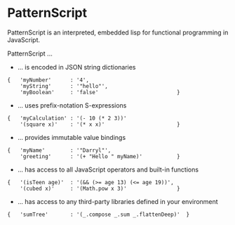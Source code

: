 # PatternScript

PatternScript is an interpreted, embedded lisp for functional programming in JavaScript.

PatternScript ...

* ... is encoded in JSON string dictionaries
```
{   'myNumber'      : '4',
    'myString'      : '"hello"',
    'myBoolean'     : 'false'                         }
```
* ... uses prefix-notation S-expressions
```
{   'myCalculation' : '(- 10 (* 2 3))'     
    '(square x)'    : '(* x x)'                       }
```
* ... provides immutable value bindings
```
{   'myName'        : '"Darryl"',
    'greeting'      : '(+ "Hello " myName)'           }
```
* ... has access to all JavaScript operators and built-in functions
```
{   '(isTeen age)'  : '(&& (>= age 13) (<= age 19))',
    '(cubed x)'     : '(Math.pow x 3)'                }
```
* ... has access to any third-party libraries defined in your environment
```
{   'sumTree'       : '(_.compose _.sum _.flattenDeep)'  }
```
